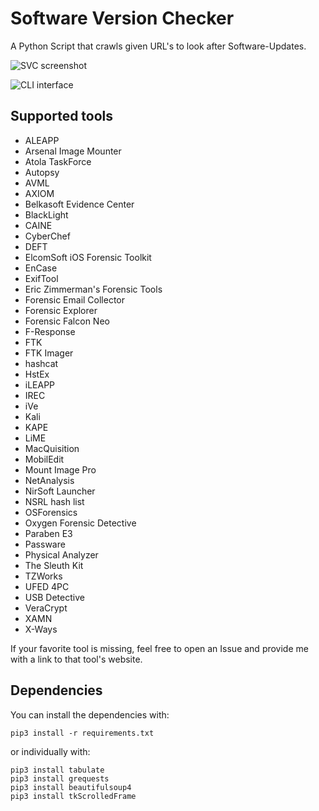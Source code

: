 # Software Version Checker
A Python Script that crawls given URL's to look after Software-Updates.

![SVC screenshot](https://github.com/LucEast/Software-Version-Checker/main/screen.png)


![CLI interface](https://github.com/LucEast/Software-Version-Checker/main/cli.png)

## Supported tools
- ALEAPP
- Arsenal Image Mounter
- Atola TaskForce
- Autopsy
- AVML
- AXIOM
- Belkasoft Evidence Center
- BlackLight
- CAINE
- CyberChef
- DEFT
- ElcomSoft iOS Forensic Toolkit
- EnCase
- ExifTool
- Eric Zimmerman's Forensic Tools
- Forensic Email Collector
- Forensic Explorer
- Forensic Falcon Neo
- F-Response
- FTK
- FTK Imager
- hashcat
- HstEx
- iLEAPP
- IREC
- iVe
- Kali
- KAPE
- LiME
- MacQuisition
- MobilEdit
- Mount Image Pro
- NetAnalysis
- NirSoft Launcher
- NSRL hash list
- OSForensics
- Oxygen Forensic Detective
- Paraben E3
- Passware
- Physical Analyzer
- The Sleuth Kit
- TZWorks
- UFED 4PC
- USB Detective
- VeraCrypt
- XAMN
- X-Ways

If your favorite tool is missing, feel free to open an Issue and provide me with a link to that tool's website.

## Dependencies

You can install the dependencies with:

```
pip3 install -r requirements.txt
```

or individually with:

```
pip3 install tabulate
pip3 install grequests
pip3 install beautifulsoup4
pip3 install tkScrolledFrame
```